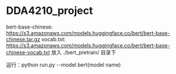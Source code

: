 # DDA4210_project

bert-base-chinese: https://s3.amazonaws.com/models.huggingface.co/bert/bert-base-chinese.tar.gz
vocab.txt: https://s3.amazonaws.com/models.huggingface.co/bert/bert-base-chinese-vocab.txt
放入 ./bert_pretrain/ 目录下

运行：python run.py --model bert(model name)
